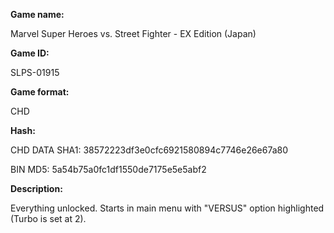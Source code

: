 ﻿**Game name:**

Marvel Super Heroes vs. Street Fighter - EX Edition (Japan)

**Game ID:**

SLPS-01915

**Game format:**

CHD

**Hash:**

CHD DATA SHA1: 38572223df3e0cfc6921580894c7746e26e67a80

BIN MD5: 5a54b75a0fc1df1550de7175e5e5abf2

**Description:**

Everything unlocked. Starts in main menu with "VERSUS" option highlighted (Turbo is set at 2).